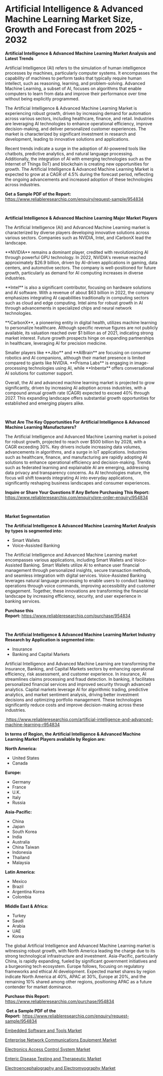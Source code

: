 <p><h1>Artificial Intelligence & Advanced Machine Learning Market Size, Growth and Forecast from 2025 - 2032</h1></p><p><strong>Artificial Intelligence & Advanced Machine Learning Market Analysis and Latest Trends</strong></p>
<p><p>Artificial Intelligence (AI) refers to the simulation of human intelligence processes by machines, particularly computer systems. It encompasses the capability of machines to perform tasks that typically require human intellect, such as reasoning, learning, and problem-solving. Advanced Machine Learning, a subset of AI, focuses on algorithms that enable computers to learn from data and improve their performance over time without being explicitly programmed.</p><p>The Artificial Intelligence & Advanced Machine Learning Market is experiencing robust growth, driven by increasing demand for automation across various sectors, including healthcare, finance, and retail. Industries are leveraging AI technologies to enhance operational efficiency, improve decision-making, and deliver personalized customer experiences. The market is characterized by significant investment in research and development, leading to innovative solutions and applications.</p><p>Recent trends indicate a surge in the adoption of AI-powered tools like chatbots, predictive analytics, and natural language processing. Additionally, the integration of AI with emerging technologies such as the Internet of Things (IoT) and blockchain is creating new opportunities for growth. The Artificial Intelligence & Advanced Machine Learning Market is expected to grow at a CAGR of 4.5% during the forecast period, reflecting the ongoing advancements and increased adoption of these technologies across industries.</p></p>
<p><strong>Get a Sample PDF of the Report:&nbsp;</strong> <a href="https://www.reliableresearchiq.com/enquiry/request-sample/954834?utm_campaign=1123&utm_medium=2&utm_source=Github&utm_content=ia&utm_term=07032025&utm_id=artificial-intelligence-advanced-machine-learning">https://www.reliableresearchiq.com/enquiry/request-sample/954834</a></p>
<p>&nbsp;</p>
<p><strong>Artificial Intelligence & Advanced Machine Learning Major Market Players</strong></p>
<p><p>The Artificial Intelligence (AI) and Advanced Machine Learning market is characterized by diverse players developing innovative solutions across various sectors. Companies such as NVIDIA, Intel, and iCarbonX lead the landscape.</p><p>**NVIDIA** remains a dominant player, credited with revolutionizing AI through powerful GPU technology. In 2022, NVIDIA's revenue reached approximately $26.9 billion, driven by AI-driven applications in gaming, data centers, and automotive sectors. The company is well-positioned for future growth, particularly as demand for AI computing increases in diverse industries.</p><p>**Intel** is also a significant contributor, focusing on hardware solutions and AI software. With a revenue of about $63 billion in 2022, the company emphasizes integrating AI capabilities traditionally in computing sectors such as cloud and edge computing. Intel aims for robust growth in AI through advancements in specialized chips and neural network technologies.</p><p>**iCarbonX**, a pioneering entity in digital health, utilizes machine learning to personalize healthcare. Although specific revenue figures are not publicly available, its valuation reached over $1 billion as of 2021, indicating strong market interest. Future growth prospects hinge on expanding partnerships in healthcare, leveraging AI for precision medicine.</p><p>Smaller players like **Jibo** and **AIBrain** are focusing on consumer robotics and AI companions, although their market presence is limited compared to giants like NVIDIA. **Prisma Labs** is engaging in image-processing technologies using AI, while **Inbenta** offers conversational AI solutions for customer support.</p><p>Overall, the AI and advanced machine learning market is projected to grow significantly, driven by increasing AI adoption across industries, with a compound annual growth rate (CAGR) expected to exceed 40% through 2027. This expanding landscape offers substantial growth opportunities for established and emerging players alike.</p></p>
<p>&nbsp;</p>
<p><strong>What Are The Key Opportunities For Artificial Intelligence & Advanced Machine Learning Manufacturers?</strong></p>
<p><p>The Artificial Intelligence and Advanced Machine Learning market is poised for robust growth, projected to reach over $500 billion by 2028, with a CAGR exceeding 30%. Key drivers include increasing data volumes, advancements in algorithms, and a surge in IoT applications. Industries such as healthcare, finance, and manufacturing are rapidly adopting AI solutions to enhance operational efficiency and decision-making. Trends such as federated learning and explainable AI are emerging, addressing data privacy and transparency concerns. As AI technologies mature, the focus will shift towards integrating AI into everyday applications, significantly reshaping business landscapes and consumer experiences.</p></p>
<p><strong>Inquire or Share Your Questions If Any Before Purchasing This Report:</strong> <a href="https://www.reliableresearchiq.com/enquiry/pre-order-enquiry/954834?utm_campaign=1123&utm_medium=2&utm_source=Github&utm_content=ia&utm_term=07032025&utm_id=artificial-intelligence-advanced-machine-learning">https://www.reliableresearchiq.com/enquiry/pre-order-enquiry/954834</a></p>
<p>&nbsp;</p>
<p><strong>Market Segmentation</strong></p>
<p><strong>The Artificial Intelligence & Advanced Machine Learning Market Analysis by types is segmented into:</strong></p>
<p><ul><li>Smart Wallets</li><li>Voice-Assisted Banking</li></ul></p>
<p><p>The Artificial Intelligence and Advanced Machine Learning market encompasses various applications, including Smart Wallets and Voice-Assisted Banking. Smart Wallets utilize AI to enhance user financial management through personalized insights, secure transaction methods, and seamless integration with digital services. Voice-Assisted Banking leverages natural language processing to enable users to conduct banking operations through voice commands, improving accessibility and customer engagement. Together, these innovations are transforming the financial landscape by increasing efficiency, security, and user experience in banking services.</p></p>
<p><strong>Purchase this Report:&nbsp;</strong><a href="https://www.reliableresearchiq.com/purchase/954834?utm_campaign=1123&utm_medium=2&utm_source=Github&utm_content=ia&utm_term=07032025&utm_id=artificial-intelligence-advanced-machine-learning">https://www.reliableresearchiq.com/purchase/954834</a></p>
<p>&nbsp;</p>
<p><strong>The Artificial Intelligence & Advanced Machine Learning Market Industry Research by Application is segmented into:</strong></p>
<p><ul><li>Insurance</li><li>Banking and Capital Markets</li></ul></p>
<p><p>Artificial Intelligence and Advanced Machine Learning are transforming the Insurance, Banking, and Capital Markets sectors by enhancing operational efficiency, risk assessment, and customer experience. In insurance, AI streamlines claims processing and fraud detection. In banking, it facilitates personalized financial services and improved security through advanced analytics. Capital markets leverage AI for algorithmic trading, predictive analytics, and market sentiment analysis, driving better investment decisions and optimizing portfolio management. These technologies significantly reduce costs and improve decision-making across these industries.</p></p>
<p><a href="https://www.reliableresearchiq.com/artificial-intelligence-and-advanced-machine-learning-r954834?utm_campaign=1123&utm_medium=2&utm_source=Github&utm_content=ia&utm_term=07032025&utm_id=artificial-intelligence-advanced-machine-learning">&nbsp;https://www.reliableresearchiq.com/artificial-intelligence-and-advanced-machine-learning-r954834</a></p>
<p><strong>In terms of Region, the Artificial Intelligence & Advanced Machine Learning Market Players available by Region are:</strong></p>
<p>
    <p> <strong> North America: </strong>
        <ul>
            <li>United States</li>
            <li>Canada</li>
        </ul>
        </p> 
    <p> <strong> Europe: </strong>
        <ul>
            <li>Germany</li>
            <li>France</li>
            <li>U.K.</li>
            <li>Italy</li>
            <li>Russia</li>
        </ul>
        </p> 
    <p> <strong> Asia-Pacific: </strong>
        <ul>
            <li>China</li>
            <li>Japan</li>
            <li>South Korea</li>
            <li>India</li>
            <li>Australia</li>
            <li>China Taiwan</li>
            <li>Indonesia</li>
            <li>Thailand</li>
            <li>Malaysia</li>
        </ul>
        </p> 
    <p> <strong> Latin America: </strong>
        <ul>
            <li>Mexico</li>
            <li>Brazil</li>
            <li>Argentina Korea</li>
            <li>Colombia</li>
        </ul>
        </p> 
    <p> <strong> Middle East & Africa: </strong>
        <ul>
            <li>Turkey</li>
            <li>Saudi</li>
            <li>Arabia</li>
            <li>UAE</li>
            <li>Korea</li>
        </ul>
    </p>
    </p>
<p><p>The global Artificial Intelligence and Advanced Machine Learning market is witnessing robust growth, with North America leading the charge due to its strong technological infrastructure and investment. Asia-Pacific, particularly China, is rapidly expanding, fueled by significant government initiatives and a burgeoning tech ecosystem. Europe follows, focusing on regulatory frameworks and ethical AI development. Expected market shares by region indicate North America at 40%, APAC at 30%, Europe at 20%, and the remaining 10% shared among other regions, positioning APAC as a future contender for market dominance.</p></p>
<p><strong>Purchase this Report: </strong><a href="https://www.reliableresearchiq.com/purchase/954834?utm_campaign=1123&utm_medium=2&utm_source=Github&utm_content=ia&utm_term=07032025&utm_id=artificial-intelligence-advanced-machine-learning">https://www.reliableresearchiq.com/purchase/954834</a></p>
<p>&nbsp;<strong>Get a Sample PDF of the Report:&nbsp;&nbsp;</strong><a href="https://www.reliableresearchiq.com/enquiry/request-sample/954834?utm_campaign=1123&utm_medium=2&utm_source=Github&utm_content=ia&utm_term=07032025&utm_id=artificial-intelligence-advanced-machine-learning">https://www.reliableresearchiq.com/enquiry/request-sample/954834</a></p>
<p><strong></strong></p>
<p><p><a href="https://github.com/vandelmanize/Market-Research-Report-List-1/blob/main/embedded-software-and-tools-market.md?utm_campaign=1123&utm_medium=2&utm_source=Github&utm_content=ia&utm_term=07032025&utm_id=artificial-intelligence-advanced-machine-learning">Embedded Software and Tools Market</a></p><p><a href="https://github.com/foddekampo/Market-Research-Report-List-1/blob/main/enterprise-network-communications-equipment-market.md?utm_campaign=1123&utm_medium=2&utm_source=Github&utm_content=ia&utm_term=07032025&utm_id=artificial-intelligence-advanced-machine-learning">Enterprise Network Communications Equipment Market</a></p><p><a href="https://github.com/sentoljinqiu/Market-Research-Report-List-1/blob/main/electronics-access-control-system-market.md?utm_campaign=1123&utm_medium=2&utm_source=Github&utm_content=ia&utm_term=07032025&utm_id=artificial-intelligence-advanced-machine-learning">Electronics Access Control System Market</a></p><p><a href="https://github.com/saribuissawi/Market-Research-Report-List-1/blob/main/enteric-disease-testing-and-therapeutic-market.md?utm_campaign=1123&utm_medium=2&utm_source=Github&utm_content=ia&utm_term=07032025&utm_id=artificial-intelligence-advanced-machine-learning">Enteric Disease Testing and Therapeutic Market</a></p><p><a href="https://github.com/kecixayaab/Market-Research-Report-List-1/blob/main/electroencephalography-and-electromyography-market.md?utm_campaign=1123&utm_medium=2&utm_source=Github&utm_content=ia&utm_term=07032025&utm_id=artificial-intelligence-advanced-machine-learning">Electroencephalography and Electromyography Market</a></p></p>